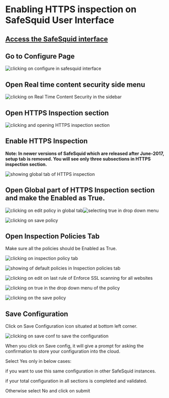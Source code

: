 # Enabling HTTPS inspection on SafeSquid User Interface

## [Access the SafeSquid interface](https://help.safesquid.com/portal/en/kb/articles/access-the-safesquid-user-interface)

## Go to Configure Page

![clicking on configure in safesquid interface](/img/How_To/Enabling_HTTPS_inspection_on_SafeSquid_User_Interface/image1.webp)

## Open Real time content security side menu

![clicking on Real Time Content Security in the sidebar](/img/How_To/Enabling_HTTPS_inspection_on_SafeSquid_User_Interface/image2.webp)

## Open HTTPS Inspection section

![clicking and opening HTTPS inspection section](/img/How_To/Enabling_HTTPS_inspection_on_SafeSquid_User_Interface/image3.webp)

## Enable HTTPS Inspection

**Note: In newer versions of SafeSquid which are released after June-2017, setup tab is removed. You will see only three subsections in HTTPS inspection section.**

![showing global tab of HTTPS inspection](/img/How_To/Enabling_HTTPS_inspection_on_SafeSquid_User_Interface/image4.webp)

## Open Global part of HTTPS Inspection section and make the Enabled as True.

![clicking on edit policy in global tab ](/img/How_To/Enabling_HTTPS_inspection_on_SafeSquid_User_Interface/image5.webp)![selecting true in drop down menu](/img/How_To/Enabling_HTTPS_inspection_on_SafeSquid_User_Interface/image6.webp)

![clicking on save policy](/img/How_To/Enabling_HTTPS_inspection_on_SafeSquid_User_Interface/image7.webp)

## Open Inspection Policies Tab

Make sure all the policies should be Enabled as True.

![clicking on inspection policy tab](/img/How_To/Enabling_HTTPS_inspection_on_SafeSquid_User_Interface/image8.webp)

![showing of default policies in Inspection policies tab](/img/How_To/Enabling_HTTPS_inspection_on_SafeSquid_User_Interface/image9.webp)

![clicking on edit on last rule of Enforce SSL scanning for all websites](/img/How_To/Enabling_HTTPS_inspection_on_SafeSquid_User_Interface/image10.webp)

![clicking on true in the drop down menu of the policy](/img/How_To/Enabling_HTTPS_inspection_on_SafeSquid_User_Interface/image11.webp)

![clicking on the save policy](/img/How_To/Enabling_HTTPS_inspection_on_SafeSquid_User_Interface/image12.webp)

## Save Configuration

Click on Save Configuration icon situated at bottom left corner.

![clicking on save conf to save the configuration](/img/How_To/Enabling_HTTPS_inspection_on_SafeSquid_User_Interface/image13.webp)

When you click on Save config, it will give a prompt for asking the confirmation to store your configuration into the cloud.

Select Yes only in below cases:

if you want to use this same configuration in other SafeSquid instances.

if your total configuration in all sections is completed and validated.

Otherwise select No and click on submit
